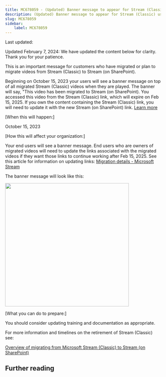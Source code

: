 ```yaml
---
title: MC678059 - (Updated) Banner message to appear for Stream (Classic) users on migrated videos
description: (Updated) Banner message to appear for Stream (Classic) users on migrated videos
slug: MC678059
sidebar:
    label: MC678059
---
```



Last updated: 

<p>Updated February 7, 2024: We have updated the content below for clarity. Thank you for your patience.</p><p>This is an important message for customers who have migrated or plan to migrate videos from Stream (Classic) to Stream (on SharePoint).&nbsp;</p><p>Beginning on October 15, 2023 your users will see a banner message on top of all migrated Stream (Classic) videos when they are played. The banner will say, "This video has been migrated to Stream (on SharePoint). You accessed this video from the Stream (Classic) link, which will expire on Feb 15, 2025. If you own the content containing the Stream (Classic) link, you will need to update it with the new Stream (on SharePoint) link. <a href="https://learn.microsoft.com/stream/streamnew/migration-details#what-happens-when-redirect-link-support-ends" target="_blank">Learn more</a></p><p>[When this will happen:]</p><p>October 15, 2023</p><p>[How this will affect your organization:]</p><p>Your end users will see a banner message. End users who are owners of migrated videos will need to update the links associated with the migrated videos if they want those links to continue working after Feb 15, 2025. See this article for information on updating links: <a href="https://learn.microsoft.com/en-us/stream/streamnew/migration-details#what-happens-when-redirect-link-support-ends" target="_blank">Migration details - Microsoft Stream</a></p><p>The banner message will look like this:</p><p><img src="https://img-prod-cms-rt-microsoft-com.akamaized.net/cms/api/am/imageFileData/RW1c5IW?ver=152e" style="width: 400px;"></p><p>[What you can do to prepare:]</p><p>You should consider updating training and documentation as appropriate.</p><p>For more information and timelines on the retirement of Stream (Classic) see:</p><p><a href="https://learn.microsoft.com/stream/streamnew/stream-classic-to-new-migration-overview#migration--retirement-timeline" target="_blank">Overview of migrating from Microsoft Stream (Classic) to Stream (on SharePoint)</a></p>

## Further reading
